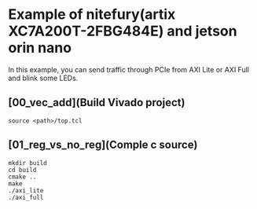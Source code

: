 # Example of nitefury(artix XC7A200T-2FBG484E) and jetson orin nano
In this example, you can send traffic through PCIe from AXI Lite or AXI Full and blink some LEDs.

## [00_vec_add](Build Vivado project)
```plaintext
source <path>/top.tcl
```

## [01_reg_vs_no_reg](Comple c source)
```plaintext
mkdir build
cd build
cmake ..
make
./axi_lite
./axi_full
```